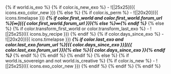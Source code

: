 {% if world.is_exo %}
    {% if color.is_new_exo %}
         - ![|25x25]({{ icons.exo_color_new }})
    {% else %}
        {% if color.is_perm %}
             - ![|20x20]({{ icons.timelapse }}) **_{% if color.first_world and color.first_world.forum_url %}[∞]({{ color.first_world.forum_url }}){% else %}∞{% endif %}_**
        {% else %}
            {% if color.transform_first_world or color.transform_last_exo %}
                 - ![|25x25]({{ icons.by_recipe }})
            {% endif %}
            {% if color.days_since_exo %}
                 - ![|20x20]({{ icons.timelapse }}) **_{% if color.last_exo and color.last_exo.forum_url %}[{{ color.days_since_exo }}]({{ color.last_exo.forum_url }}){% else %}{{ color.days_since_exo }}{% endif %}_**
            {% endif %}
        {% endif %}
    {% endif %}
{% else %}
    {% if world.is_sovereign and not world.is_creative %}
        {% if color.is_new %}
             - ![|25x25]({{ icons.exo_color_new }})
        {% endif %}
    {% endif %}
{% endif %}
